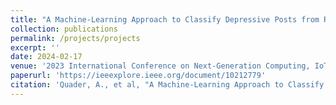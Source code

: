 ```yaml
---
title: "A Machine-Learning Approach to Classify Depressive Posts from Reddit Social Media"
collection: publications
permalink: /projects/projects
excerpt: ''
date: 2024-02-17
venue: '2023 International Conference on Next-Generation Computing, IoT and Machine Learning (NCIM)'
paperurl: 'https://ieeexplore.ieee.org/document/10212779'
citation: 'Quader, A., et al, "A Machine-Learning Approach to Classify Depressive Posts from Reddit Social Media," in 2023 International Conference on Next-Generation Computing, IoT and Machine Learning (NCIM), 2023, pp. 1-6.'
---
```

